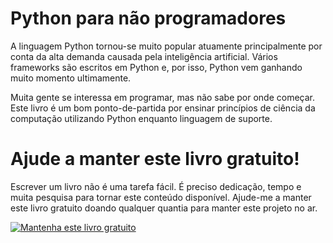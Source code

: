 # Python para não programadores

A linguagem Python tornou-se muito popular atuamente principalmente por conta da
alta demanda causada pela inteligência artificial. Vários frameworks são
escritos em Python e, por isso, Python vem ganhando muito momento ultimamente.

Muita gente se interessa em programar, mas não sabe por onde começar. Este livro
é um bom ponto-de-partida por ensinar princípios de ciência da computação
utilizando Python enquanto linguagem de suporte.

# Ajude a manter este livro gratuito!

Escrever um livro não é uma tarefa fácil. É preciso dedicação, tempo e muita
pesquisa para tornar este conteúdo disponível. Ajude-me a manter este livro
gratuito doando qualquer quantia para manter este projeto no ar.

[![Mantenha este livro gratuito](https://www.paypalobjects.com/pt_BR/BR/i/btn/btn_donateCC_LG.gif)](https://www.paypal.com/cgi-bin/webscr?cmd=_s-xclick&hosted_button_id=MDHB86PSZABPY&source=url)

